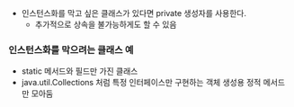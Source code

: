 * 인스턴스화를 막고 싶은 클래스가 있다면 private 생성자를 사용한다.
  * 추가적으로 상속을 불가능하게도 할 수 있음
### 인스턴스화를 막으려는 클래스 예
* static 메서드와 필드만 가진 클래스 
* java.util.Collections 처럼 특정 인터페이스만 구현하는 객체 생성용 정적 메서드만 모아둠